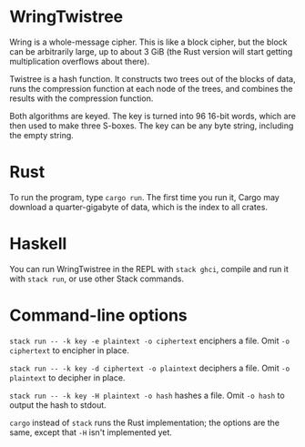 # WringTwistree
Wring is a whole-message cipher. This is like a block cipher, but the block can be arbitrarily large, up to about 3 GiB (the Rust version will start getting multiplication overflows about there).

Twistree is a hash function. It constructs two trees out of the blocks of data, runs the compression function at each node of the trees, and combines the results with the compression function.

Both algorithms are keyed. The key is turned into 96 16-bit words, which are then used to make three S-boxes. The key can be any byte string, including the empty string.

# Rust
To run the program, type `cargo run`. The first time you run it, Cargo may download a quarter-gigabyte of data, which is the index to all crates.

# Haskell
You can run WringTwistree in the REPL with `stack ghci`, compile and run it with `stack run`, or use other Stack commands.

# Command-line options
`stack run -- -k key -e plaintext -o ciphertext` enciphers a file. Omit `-o ciphertext` to encipher in place.

`stack run -- -k key -d ciphertext -o plaintext` deciphers a file. Omit `-o plaintext` to decipher in place.

`stack run -- -k key -H plaintext -o hash` hashes a file. Omit `-o hash` to output the hash to stdout.

`cargo` instead of `stack` runs the Rust implementation; the options are the same, except that `-H` isn't implemented yet.
